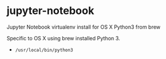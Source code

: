 # jupyter-notebook

Jupyter Notebook virtualenv install for OS X Python3 from brew

Specific to OS X using brew installed Python 3.
- `/usr/local/bin/python3`

